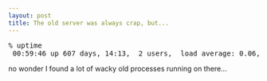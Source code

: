 ```yaml
---
layout: post
title: The old server was always crap, but...
---
```

<pre>% uptime<br />&#160;00:59:46 up 607 days, 14:13,&nbsp; 2 users,&nbsp; load average: 0.06, 0.17, 0.36</pre>

no wonder I found a lot of wacky old processes running on there...
